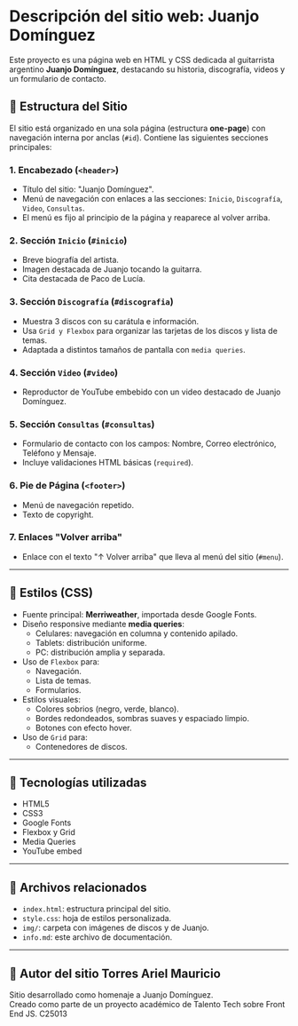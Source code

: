 # Descripción del sitio web: Juanjo Domínguez

Este proyecto es una página web en HTML y CSS dedicada al guitarrista argentino **Juanjo Domínguez**, destacando su historia, discografía, videos y un formulario de contacto.

## 📄 Estructura del Sitio

El sitio está organizado en una sola página (estructura **one-page**) con navegación interna por anclas (`#id`). Contiene las siguientes secciones principales:

### 1. Encabezado (`<header>`)
- Título del sitio: "Juanjo Domínguez".
- Menú de navegación con enlaces a las secciones: `Inicio`, `Discografía`, `Video`, `Consultas`.
- El menú es fijo al principio de la página y reaparece al volver arriba.

### 2. Sección `Inicio` (`#inicio`)
- Breve biografía del artista.
- Imagen destacada de Juanjo tocando la guitarra.
- Cita destacada de Paco de Lucía.

### 3. Sección `Discografía` (`#discografia`)
- Muestra 3 discos con su carátula e información.
- Usa `Grid y Flexbox` para organizar las tarjetas de los discos y lista de temas.
- Adaptada a distintos tamaños de pantalla con `media queries`.

### 4. Sección `Video` (`#video`)
- Reproductor de YouTube embebido con un video destacado de Juanjo Domínguez.

### 5. Sección `Consultas` (`#consultas`)
- Formulario de contacto con los campos: Nombre, Correo electrónico, Teléfono y Mensaje.
- Incluye validaciones HTML básicas (`required`).

### 6. Pie de Página (`<footer>`)
- Menú de navegación repetido.
- Texto de copyright.

### 7. Enlaces "Volver arriba"
- Enlace con el texto "↑ Volver arriba" que lleva al menú del sitio (`#menu`).

---

## 🎨 Estilos (CSS)

- Fuente principal: **Merriweather**, importada desde Google Fonts.
- Diseño responsive mediante **media queries**:
  - Celulares: navegación en columna y contenido apilado.
  - Tablets: distribución uniforme.
  - PC: distribución amplia y separada.
- Uso de `Flexbox` para:
  - Navegación.
  - Lista de temas.
  - Formularios.
- Estilos visuales:
  - Colores sobrios (negro, verde, blanco).
  - Bordes redondeados, sombras suaves y espaciado limpio.
  - Botones con efecto hover.
- Uso de `Grid` para:
  - Contenedores de discos.


---

## 🔧 Tecnologías utilizadas

- HTML5
- CSS3
- Google Fonts
- Flexbox y Grid
- Media Queries
- YouTube embed

---

## 📁 Archivos relacionados

- `index.html`: estructura principal del sitio.
- `style.css`: hoja de estilos personalizada.
- `img/`: carpeta con imágenes de discos y de Juanjo.
- `info.md`: este archivo de documentación.

---

## 👤 Autor del sitio Torres Ariel Mauricio

Sitio desarrollado como homenaje a Juanjo Domínguez.  
Creado como parte de un proyecto académico de Talento Tech sobre Front End JS.
C25013

